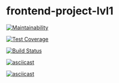 # frontend-project-lvl1
[![Maintainability](https://api.codeclimate.com/v1/badges/6a7c559f8794cff0944a/maintainability)](https://codeclimate.com/github/ronin1991/frontend-project-lvl1/maintainability)

[![Test Coverage](https://api.codeclimate.com/v1/badges/a99a88d28ad37a79dbf6/test_coverage)](https://codeclimate.com/github/codeclimate/codeclimate/test_coverage)

[![Build Status](https://travis-ci.com/ronin1991/frontend-project-lvl1.svg?branch=master)](https://travis-ci.com/ronin1991/frontend-project-lvl1)

[![asciicast](https://asciinema.org/a/5pvecxolXdex0xpPb5aCODGVo.svg)](https://asciinema.org/a/5pvecxolXdex0xpPb5aCODGVo)

[![asciicast](https://asciinema.org/a/8Vnc9ygcSpNuczUNxOLbsnyqk.svg)](https://asciinema.org/a/8Vnc9ygcSpNuczUNxOLbsnyqk)